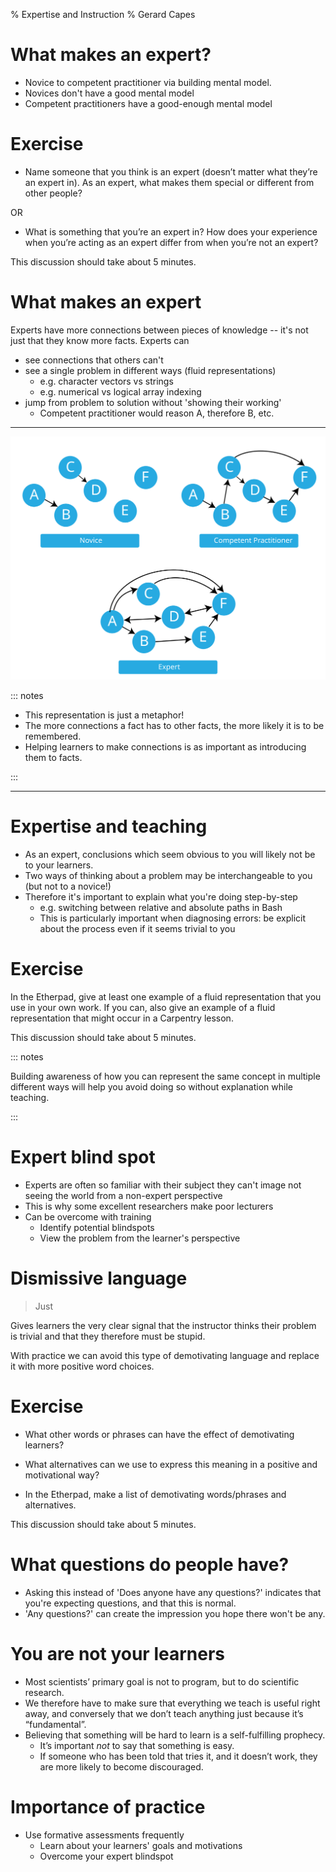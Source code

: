 % Expertise and Instruction
% Gerard Capes

# What makes an expert?
- Novice to competent practitioner via building mental model.
- Novices don't have a good mental model
- Competent practitioners have a good-enough mental model

# Exercise
- Name someone that you think is an expert (doesn’t matter what they’re an expert in).
  As an expert, what makes them special or different from other people?

OR

- What is something that you’re an expert in?
  How does your experience when you’re acting as an expert differ from when you’re not an expert?

This discussion should take about 5 minutes.

# What makes an expert
Experts have more connections between pieces of knowledge --
it's not just that they know more facts.
Experts can

- see connections that others can't
- see a single problem in different ways (fluid representations)
  - e.g. character vectors vs strings
  - e.g. numerical vs logical array indexing
- jump from problem to solution without 'showing their working'
  - Competent practitioner would reason A, therefore B, etc.

---

![](mental_models.svg)

::: notes

- This representation is just a metaphor!
- The more connections a fact has to other facts,
  the more likely it is to be remembered.
- Helping learners to make connections is as important as introducing them to facts.

:::

---

# Expertise and teaching

- As an expert, conclusions which seem obvious to you will likely not be to your learners.
- Two ways of thinking about a problem may be interchangeable to you
  (but not to a novice!)
- Therefore it's important to explain what you're doing step-by-step
  - e.g. switching between relative and absolute paths in Bash
  - This is particularly important when diagnosing errors:
    be explicit about the process even if it seems trivial to you

# Exercise
In the Etherpad, give at least one example of a fluid representation that you use in your own work.
If you can, also give an example of a fluid representation that might occur in a Carpentry lesson.


This discussion should take about 5 minutes.

::: notes

Building awareness of how you can represent the same concept in multiple different ways
will help you avoid doing so without explanation while teaching.

:::

# Expert blind spot

- Experts are often so familiar with their subject they can't image
  not seeing the world from a non-expert perspective
- This is why some excellent researchers make poor lecturers
- Can be overcome with training
  - Identify potential blindspots
  - View the problem from the learner's perspective

# Dismissive language
> Just

Gives learners the very clear signal that the instructor thinks their problem is trivial
and that they therefore must be stupid.

With practice we can avoid this type of demotivating language and
replace it with more positive word choices.

# Exercise
- What other words or phrases can have the effect of demotivating learners?
- What alternatives can we use to express this meaning in a positive and motivational way?

- In the Etherpad, make a list of demotivating words/phrases and alternatives.

This discussion should take about 5 minutes.

# What questions do people have?
- Asking this instead of 'Does anyone have any questions?'
  indicates that you're expecting questions, and that this is normal.
- 'Any questions?' can create the impression you hope there won't be any.

# You are not your learners
- Most scientists’ primary goal is not to program, but to do scientific research.
- We therefore have to make sure that everything we teach is useful right away,
  and conversely that we don’t teach anything just because it’s “fundamental”.
- Believing that something will be hard to learn is a self-fulfilling prophecy.
  - It’s important *not* to say that something is easy.
  - If someone who has been told that tries it, and it doesn’t work, they are more likely to become discouraged.

# Importance of practice
- Use formative assessments frequently
  - Learn about your learners' goals and motivations
  - Overcome your expert blindspot


